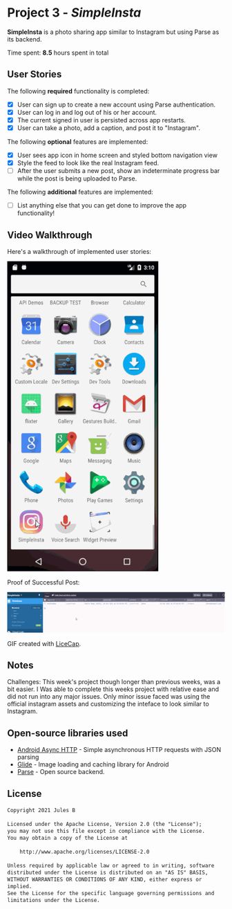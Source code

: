 # Project 3 - *SimpleInsta*

**SimpleInsta** is a photo sharing app similar to Instagram but using Parse as its backend.

Time spent: **8.5** hours spent in total

## User Stories

The following **required** functionality is completed:

- [x] User can sign up to create a new account using Parse authentication.
- [x] User can log in and log out of his or her account.
- [x] The current signed in user is persisted across app restarts.
- [x] User can take a photo, add a caption, and post it to "Instagram".

The following **optional** features are implemented:

- [x] User sees app icon in home screen and styled bottom navigation view
- [x] Style the feed to look like the real Instagram feed.
- [ ] After the user submits a new post, show an indeterminate progress bar while the post is being uploaded to Parse.

The following **additional** features are implemented:

- [ ] List anything else that you can get done to improve the app functionality!

## Video Walkthrough

Here's a walkthrough of implemented user stories:

<img src='wt1.gif' title='Video Walkthrough' width='350' alt='Video Walkthrough 1' />

Proof of Successful Post:

<img src='wt2.gif' title='Video Walkthrough' alt='Video Walkthrough 2' />

GIF created with [LiceCap](http://www.cockos.com/licecap/).

## Notes

Challenges: This week's project though longer than previous weeks, was a bit easier. I Was able to complete this weeks project with relative ease and did not run into any major issues. Only minor issue faced was using the official instagram assets and customizing the inteface to look similar to Instagram.

## Open-source libraries used

- [Android Async HTTP](https://github.com/codepath/CPAsyncHttpClient) - Simple asynchronous HTTP requests with JSON parsing
- [Glide](https://github.com/bumptech/glide) - Image loading and caching library for Android
- [Parse](https://github.com/parse-community/Parse-SDK-Android) - Open source backend.

## License

    Copyright 2021 Jules B

    Licensed under the Apache License, Version 2.0 (the "License");
    you may not use this file except in compliance with the License.
    You may obtain a copy of the License at

        http://www.apache.org/licenses/LICENSE-2.0

    Unless required by applicable law or agreed to in writing, software
    distributed under the License is distributed on an "AS IS" BASIS,
    WITHOUT WARRANTIES OR CONDITIONS OF ANY KIND, either express or implied.
    See the License for the specific language governing permissions and
    limitations under the License.
